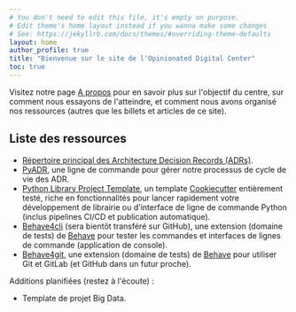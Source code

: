 ```yaml
---
# You don't need to edit this file, it's empty on purpose.
# Edit theme's home layout instead if you wanna make some changes
# See: https://jekyllrb.com/docs/themes/#overriding-theme-defaults
layout: home
author_profile: true
title: "Bienvenue sur le site de l'Opinionated Digital Center"
toc: true
---
```

Visitez notre page [A propos](/about/) pour en savoir plus sur l'objectif du centre, sur comment nous essayons de l'atteindre, et comment nous avons organisé nos ressources (autres que les billets et articles de ce site).

## Liste des ressources

* [Répertoire principal des Architecture Decision Records (ADRs)](https://github.com/opinionated-digital-center/architecture-decision-records).
* [PyADR](https://github.com/opinionated-digital-center/pyadr), une ligne de commande pour gérer notre processus de cycle de vie des ADR.
* [Python Library Project Template](https://github.com/opinionated-digital-center/python-library-project-generator), un template [Cookiecutter](https://github.com/audreyr/cookiecutter/) entièrement testé, riche en fonctionnalités pour lancer rapidement votre développement de
  librairie ou d'interface de ligne de commande Python (inclus pipelines CI/CD et publication automatique).
* [Behave4cli](https://gitlab.com/opinionated-digital-center/behave4cli/) (sera bientôt transféré sur GitHub), une extension (domaine de tests) de [Behave](https://behave.readthedocs.io) pour tester les commandes et interfaces de lignes de commande (application de console).
* [Behave4git](https://github.com/opinionated-digital-center/behave4git), une extension (domaine de tests) de [Behave](https://behave.readthedocs.io) pour utiliser Git et GitLab (et GitHub dans un futur proche).

Additions planifiées (restez à l'écoute) :
* Template de projet Big Data.
